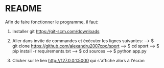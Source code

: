 # README
Afin de faire fonctionner le programme, il faut:

  1) Installer git  https://git-scm.com/downloads
     
  2) Aller dans invite de commandes et éxécuter les lignes suivantes:
    --> $ git clone https://github.com/alexandru2007cpc/sport
    --> $ cd sport
    --> $ pip install -r requirements.txt
    --> $ cd sources
    --> $ python app.py

  3) Clicker sur le lien http://127.0.0.1:5000 qui s'affiche alors à l'écran
